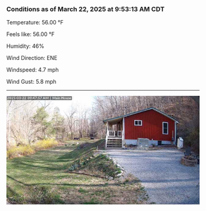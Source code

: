 ### Conditions as of March 22, 2025 at 9:53:13 AM CDT 

Temperature: 56.00 &deg;F

Feels like: 56.00 &deg;F

Humidity: 46%

Wind Direction: ENE

Windspeed: 4.7 mph

Wind Gust: 5.8 mph

---

<img src="./images/latest.jpeg"/>

